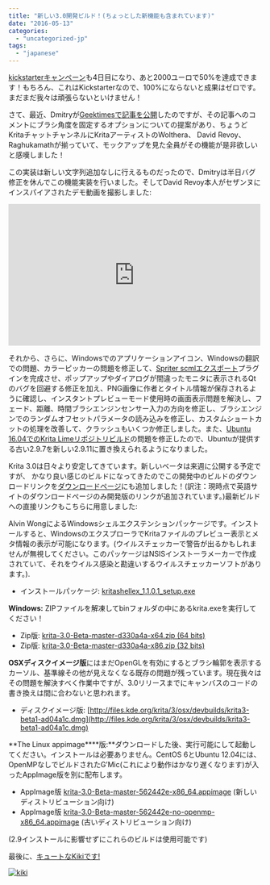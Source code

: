 ```yaml
---
title: "新しい3.0開発ビルド！(ちょっとした新機能も含まれています)"
date: "2016-05-13"
categories: 
  - "uncategorized-jp"
tags: 
  - "japanese"
---
```


[kickstarterキャンペーン](http://www.krita.org/2016kickstarter)も4日目になり、あと2000ユーロで50%を達成できます！もちろん、これはKickstarterなので、100%にならないと成果はゼロです。まだまだ我々は頑張らないといけません！

さて、最近、Dmitryが[Geektimesで記事を公開](https://geektimes.ru/post/275530/#comment_9247098)したのですが、その記事へのコメントにブラシ角度を固定するオプションについての提案があり、ちょうどKritaチャットチャンネルにKritaアーティストのWolthera、 David Revoy、Raghukamathが揃っていて、モックアップを見た全員がその機能が是非欲しいと感嘆しました！

この実装は新しい文字列追加なしに行えるものだったので、Dmitryは半日バグ修正を休んでこの機能実装を行いました。そしてDavid Revoy本人がセザンヌにインスパイアされたデモ動画を撮影しました:

<iframe src="https://www.youtube.com/embed/bbL7qeVAaC8?feature=oembed" width="500" height="281" frameborder="0" allowfullscreen="allowfullscreen"></iframe>

それから、さらに、Windowsでのアプリケーションアイコン、Windowsの翻訳での問題、カラーピッカーの問題を修正して、[Spriter scmlエクスポート](https://brashmonkey.com/)プラグインを完成させ、ポップアップやダイアログが間違ったモニタに表示されるQtのバグを回避する修正を加え、PNG画像に作者とタイトル情報が保存されるように確認し、インスタントプレビューモード使用時の画面表示問題を解決し、フェード、距離、時間ブラシエンジンセンサー入力の方向を修正し、ブラシエンジンでのランダムオフセットパラメータの読み込みを修正し、カスタムショートカットの処理を改善して、クラッシュもいくつか修正しました。また、[Ubuntu 16.04でのKrita Limeリポジトリビルド](https://launchpad.net/~dimula73/+archive/ubuntu/krita)の問題を修正したので、Ubuntuが提供する古い2.9.7を新しい2.9.11に置き換えられるようになりました。

Krita 3.0は日々より安定してきています。新しいベータは来週に公開する予定ですが、 かなり良い感じのビルドになってきたのでこの開発中のビルドのダウンロードリンクを[ダウンロードページ](http://krita.org/download)にも追加しました！(訳注：現時点で英語サイトのダウンロードページのみ開発版のリンクが追加されています。)最新ビルドへの直接リンクもこちらに用意しました:

Alvin WongによるWindowsシェルエクステンションパッケージです。インストールすると、WindowsのエクスプローラでKritaファイルのプレビュー表示とメタ情報の表示が可能になります。(ウイルスチェッカーで警告が出るかもしれませんが無視してください。このパッケージはNSISインストーラメーカーで作成されていて、それをウイルス感染と勘違いするウイルスチェッカーソフトがあります。).

- インストールパッケージ: [kritashellex_1.1.0.1_setup.exe](http://files.kde.org/krita/3/windows/kritashellex_1.1.0.1_setup.exe)

**Windows:** ZIPファイルを解凍してbinフォルダの中にあるkrita.exeを実行してください！

- Zip版: [krita-3.0-Beta-master-d330a4a-x64.zip (64 bits)](http://files.kde.org/krita/3/windows/devbuilds/krita-3.0-Beta-master-d330a4a-x64.zip)
- Zip版: [krita-3.0-Beta-master-d330a4a-x86.zip (32 bits)](http://files.kde.org/krita/3/windows/devbuilds/krita-3.0-Beta-master-d330a4a-x86.zip)

**OSXディスクイメージ版**にはまだOpenGLを有効にするとブラシ輪郭を表示するカーソル、基準線その他が見えなくなる既存の問題が残っています。現在我々はその問題を解決すべく作業中ですが、3.0リリースまでにキャンバスのコードの書き換えは間に合わないと思われます。

- ディスクイメージ版: [http://files.kde.org/krita/3/osx/devbuilds/krita3-beta1-ad04a1c.dmg](http://files.kde.org/krita/3/osx/devbuilds/krita3-beta1-ad04a1c.dmg)

**The Linux appimage****版:**ダウンロードした後、実行可能にして起動してください。インストールは必要ありません。CentOS 6とUbuntu 12.04には、OpenMPなしでビルドされたG’Mic(これにより動作はかなり遅くなります)が入ったAppImage版を別に配布します。

- AppImage版 [krita-3.0-Beta-master-562442e-x86_64.appimage](http://files.kde.org/krita/3/linux/devbuilds/krita-3.0-Beta-master-562442e-x86_64.appimage) (新しいディストリビューション向け)
- AppImage版 [krita-3.0-Beta-master-562442e-no-openmp-x86_64.appimage](http://files.kde.org/krita/3/linux/devbuilds/krita-3.0-Beta-master-562442e-no-openmp-x86_64.appimage) (古いディストリビューション向け)

(2.9インストールに影響せずにこれらのビルドは使用可能です)

最後に、[キュートなKikiです!](https://twitter.com/ramskullsart/status/730023741711777792/photo/1)

[![kiki](/images/posts/2016/kiki-782x1024.jpg)](/images/posts/2016/kiki.jpg)
